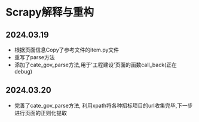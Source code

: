# Scrapy解释与重构

## 2024.03.19
- 根据页面信息Copy了参考文件的item.py文件
- 重写了parse方法
- 添加了cate_gov_parse方法,用于'工程建设'页面的函数call_back(正在debug)

## 2024.03.20
- 完善了cate_gov_parse方法, 利用xpath将各种招标项目的url收集完毕,下一步进行页面的正则化提取